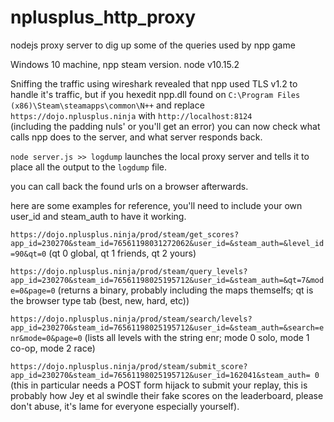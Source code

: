 # nplusplus_http_proxy
nodejs proxy server to dig up some of the queries used by npp game

Windows 10 machine, npp steam version. node v10.15.2

Sniffing the traffic using wireshark revealed that npp used TLS v1.2 to handle it's traffic, but if you hexedit
npp.dll found on `C:\Program Files (x86)\Steam\steamapps\common\N++` and replace `https://dojo.nplusplus.ninja` with `http://localhost:8124       ` (including the padding nuls' or you'll get an error) you can now check what calls npp does to the server, and what server responds back.

`node server.js >> logdump` launches the local proxy server and tells it to place all the output to the `logdump` file.

you can call back the found urls on a browser afterwards.

here are some examples for reference, you'll need to include your own user_id and steam_auth to have it working.

`https://dojo.nplusplus.ninja/prod/steam/get_scores?app_id=230270&steam_id=76561198031272062&user_id=&steam_auth=&level_id=90&qt=0` (qt 0 global, qt 1 friends, qt 2 yours)

`https://dojo.nplusplus.ninja/prod/steam/query_levels?app_id=230270&steam_id=76561198025195712&user_id=&steam_auth=&qt=7&mode=0&page=0` (returns a binary, probably including the maps themselfs; qt is the browser type tab (best, new, hard, etc))

`https://dojo.nplusplus.ninja/prod/steam/search/levels?app_id=230270&steam_id=76561198025195712&user_id=&steam_auth=&search=enr&mode=0&page=0` (lists all levels with the string enr; mode 0 solo, mode 1 co-op, mode 2 race)

`https://dojo.nplusplus.ninja/prod/steam/submit_score?app_id=230270&steam_id=76561198025195712&user_id=162041&steam_auth=
0` (this in particular needs a POST form hijack to submit your replay, this is probably how Jey et al swindle their fake scores on the leaderboard, please don't abuse, it's lame for everyone especially yourself).
